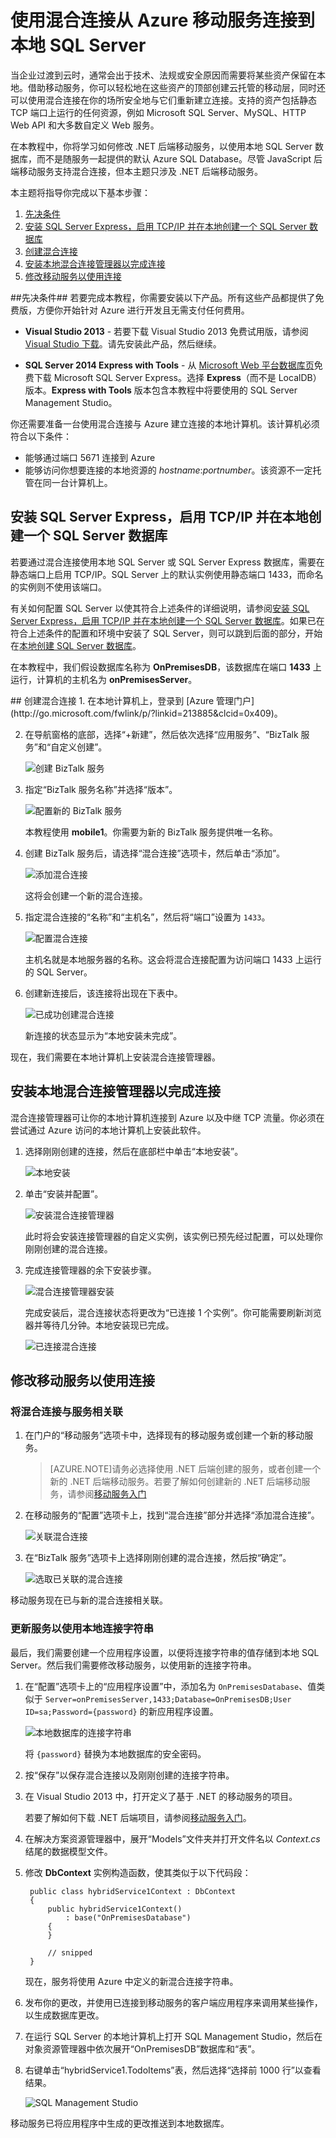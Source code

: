 <properties 
	pageTitle="使用混合连接从 Azure 移动服务连接到本地 SQL Server - Azure 移动服务" 
	description="了解如何使用混合连接从 Azure 移动服务连接到本地 SQL Server" 
	services="mobile-services" 
	documentationCenter="" 
	authors="ggailey777" 
	manager="dwrede" 
	editor="mollybos"/>

<tags 
	ms.service="mobile-services" 
	ms.date="04/24/2015" 
	wacn.date="06/26/2015"/>

  
# 使用混合连接从 Azure 移动服务连接到本地 SQL Server 

当企业过渡到云时，通常会出于技术、法规或安全原因而需要将某些资产保留在本地。借助移动服务，你可以轻松地在这些资产的顶部创建云托管的移动层，同时还可以使用混合连接在你的场所安全地与它们重新建立连接。支持的资产包括静态 TCP 端口上运行的任何资源，例如 Microsoft SQL Server、MySQL、HTTP Web API 和大多数自定义 Web 服务。

在本教程中，你将学习如何修改 .NET 后端移动服务，以使用本地 SQL Server 数据库，而不是随服务一起提供的默认 Azure SQL Database。尽管 JavaScript 后端移动服务支持混合连接，但本主题只涉及 .NET 后端移动服务。

本主题将指导你完成以下基本步骤：

1. [先决条件](#Prerequisites)
2. [安装 SQL Server Express，启用 TCP/IP 并在本地创建一个 SQL Server 数据库](#InstallSQL)
3. [创建混合连接](#CreateHC)
4. [安装本地混合连接管理器以完成连接](#InstallHCM)
5. [修改移动服务以使用连接](#CreateService)

<a name="Prerequisites"></a>
##<a id="Prerequisites"></a>先决条件##
若要完成本教程，你需要安装以下产品。所有这些产品都提供了免费版，方便你开始针对 Azure 进行开发且无需支付任何费用。

- **Visual Studio 2013** - 若要下载 Visual Studio 2013 免费试用版，请参阅 [Visual Studio 下载](http://www.visualstudio.com/downloads/download-visual-studio-vs)。请先安装此产品，然后继续。

- **SQL Server 2014 Express with Tools** - 从 [Microsoft Web 平台数据库页](http://www.microsoft.com/web/platform/database.aspx)免费下载 Microsoft SQL Server Express。选择 **Express**（而不是 LocalDB）版本。**Express with Tools** 版本包含本教程中将要使用的 SQL Server Management Studio。

你还需要准备一台使用混合连接与 Azure 建立连接的本地计算机。该计算机必须符合以下条件：

- 能够通过端口 5671 连接到 Azure
- 能够访问你想要连接的本地资源的 *hostname*:*portnumber*。该资源不一定托管在同一台计算机上。 

<a name="InstallSQL"></a>
## <a id="InstallSQL"></a>安装 SQL Server Express，启用 TCP/IP 并在本地创建一个 SQL Server 数据库

若要通过混合连接使用本地 SQL Server 或 SQL Server Express 数据库，需要在静态端口上启用 TCP/IP。SQL Server 上的默认实例使用静态端口 1433，而命名的实例则不使用该端口。

有关如何配置 SQL Server 以使其符合上述条件的详细说明，请参阅[安装 SQL Server Express，启用 TCP/IP 并在本地创建一个 SQL Server 数据库](web-sites-hybrid-connection-connect-on-premises-sql-server#InstallSQL)。如果已在符合上述条件的配置和环境中安装了 SQL Server，则可以跳到后面的部分，开始在[本地创建 SQL Server 数据库](web-sites-hybrid-connection-connect-on-premises-sql-server#CreateSQLDB)。

在本教程中，我们假设数据库名称为 **OnPremisesDB**，该数据库在端口 **1433** 上运行，计算机的主机名为 **onPremisesServer**。

<a name="CreateHC">
## <a id="CreateHC"></a>创建混合连接
1. 在本地计算机上，登录到 [Azure 管理门户](http://go.microsoft.com/fwlink/p/?linkid=213885&clcid=0x409)。

2. 在导航窗格的底部，选择“+新建”，然后依次选择“应用服务”、“BizTalk 服务”和“自定义创建”。

	![创建 BizTalk 服务][CreateBTS]

3. 指定“BizTalk 服务名称”并选择“版本”。

	![配置新的 BizTalk 服务][ConfigureBTS]

	本教程使用 **mobile1**。你需要为新的 BizTalk 服务提供唯一名称。

4. 创建 BizTalk 服务后，请选择“混合连接”选项卡，然后单击“添加”。

	![添加混合连接][AddHC]

	这将会创建一个新的混合连接。

5. 指定混合连接的“名称”和“主机名”，然后将“端口”设置为 `1433`。
  
	![配置混合连接][ConfigureHC]

	主机名就是本地服务器的名称。这会将混合连接配置为访问端口 1433 上运行的 SQL Server。

6. 创建新连接后，该连接将出现在下表中。
 
	![已成功创建混合连接][HCCreated]
	
	新连接的状态显示为“本地安装未完成”。

现在，我们需要在本地计算机上安装混合连接管理器。

<a name="InstallHCM"></a>
## <a id="InstallHCM"></a>安装本地混合连接管理器以完成连接

混合连接管理器可让你的本地计算机连接到 Azure 以及中继 TCP 流量。你必须在尝试通过 Azure 访问的本地计算机上安装此软件。

1. 选择刚刚创建的连接，然后在底部栏中单击“本地安装”。

	![本地安装][DownloadHCM]

4. 单击“安装并配置”。

	![安装混合连接管理器][InstallHCM]

	此时将会安装连接管理器的自定义实例，该实例已预先经过配置，可以处理你刚刚创建的混合连接。

3. 完成连接管理器的余下安装步骤。

	![混合连接管理器安装][HCMSetup]

	完成安装后，混合连接状态将更改为“已连接 1 个实例”。你可能需要刷新浏览器并等待几分钟。本地安装现已完成。

	![已连接混合连接][HCConnected]

<a name="CreateService"></a>
## <a id="CreateService"></a>修改移动服务以使用连接
### 将混合连接与服务相关联
1. 在门户的“移动服务”选项卡中，选择现有的移动服务或创建一个新的移动服务。 

	>[AZURE.NOTE]请务必选择使用 .NET 后端创建的服务，或者创建一个新的 .NET 后端移动服务。若要了解如何创建新的 .NET 后端移动服务，请参阅[移动服务入门](mobile-services-dotnet-backend-windows-store-dotnet-get-started)

2. 在移动服务的“配置”选项卡上，找到“混合连接”部分并选择“添加混合连接”。

	![关联混合连接][AssociateHC]

3. 在“BizTalk 服务”选项卡上选择刚刚创建的混合连接，然后按“确定”。

	![选取已关联的混合连接][PickHC]

移动服务现在已与新的混合连接相关联。

### 更新服务以使用本地连接字符串
最后，我们需要创建一个应用程序设置，以便将连接字符串的值存储到本地 SQL Server。然后我们需要修改移动服务，以使用新的连接字符串。

1. 在“配置”选项卡上的“应用程序设置”中，添加名为 `OnPremisesDatabase`、值类似于 `Server=onPremisesServer,1433;Database=OnPremisesDB;User ID=sa;Password={password}` 的新应用程序设置。

	![本地数据库的连接字符串][ConnectionString]

	将 `{password}` 替换为本地数据库的安全密码。

2. 按“保存”以保存混合连接以及刚刚创建的连接字符串。

3. 在 Visual Studio 2013 中，打开定义了基于 .NET 的移动服务的项目。

	若要了解如何下载 .NET 后端项目，请参阅[移动服务入门](mobile-services-dotnet-backend-windows-store-dotnet-get-started)。
 
4. 在解决方案资源管理器中，展开“Models”文件夹并打开文件名以 *Context.cs* 结尾的数据模型文件。

6. 修改 **DbContext** 实例构造函数，使其类似于以下代码段：

        public class hybridService1Context : DbContext
        {
            public hybridService1Context()
                : base("OnPremisesDatabase")
            {
            }
        
            // snipped
        }

	现在，服务将使用 Azure 中定义的新混合连接字符串。

5. 发布你的更改，并使用已连接到移动服务的客户端应用程序来调用某些操作，以生成数据库更改。

6. 在运行 SQL Server 的本地计算机上打开 SQL Management Studio，然后在对象资源管理器中依次展开“OnPremisesDB”数据库和“表”。

9. 右键单击“hybridService1.TodoItems”表，然后选择“选择前 1000 行”以查看结果。

	![SQL Management Studio][SMS]

移动服务已将应用程序中生成的更改推送到本地数据库。



<!-- IMAGES -->

[CreateBTS]: ./media/mobile-services-dotnet-backend-hybrid-connections-get-started/1.png
[ConfigureBTS]: ./media/mobile-services-dotnet-backend-hybrid-connections-get-started/2.png
[AddHC]: ./media/mobile-services-dotnet-backend-hybrid-connections-get-started/3.png
[ConfigureHC]: ./media/mobile-services-dotnet-backend-hybrid-connections-get-started/4.png
[HCCreated]: ./media/mobile-services-dotnet-backend-hybrid-connections-get-started/5.png
[InstallHCM]: ./media/mobile-services-dotnet-backend-hybrid-connections-get-started/6.png
[HCMSetup]: ./media/mobile-services-dotnet-backend-hybrid-connections-get-started/7.png
[HCConnected]: ./media/mobile-services-dotnet-backend-hybrid-connections-get-started/8.png
[AssociateHC]: ./media/mobile-services-dotnet-backend-hybrid-connections-get-started/9.png
[PickHC]: ./media/mobile-services-dotnet-backend-hybrid-connections-get-started/10.png
[ConnectionString]: ./media/mobile-services-dotnet-backend-hybrid-connections-get-started/11.png
[SMS]: ./media/mobile-services-dotnet-backend-hybrid-connections-get-started/12.png
[DownloadHCM]: ./media/mobile-services-dotnet-backend-hybrid-connections-get-started/5-1.png

<!---HONumber=61-->